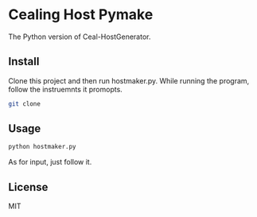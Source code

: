 # Cealing Host Pymake

The Python version of Ceal-HostGenerator.

## Install

Clone this project and then run hostmaker.py. While running the program, follow the instruemnts it promopts.

```bash
git clone 
```

## Usage

```bash
python hostmaker.py
```

As for input, just follow it.

## License

MIT